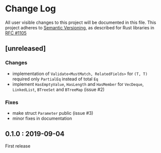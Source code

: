 # Change Log

All user visible changes to this project will be documented in this file.
This project adheres to [Semantic Versioning](http://semver.org/), as described
for Rust libraries in [RFC #1105](https://github.com/rust-lang/rfcs/blob/master/text/1105-api-evolution.md)

## [unreleased]

### Changes

* implementation of `Validate<MustMatch, RelatedFields>` for `(T, T)` required only `PartialEq`
  instead of total `Eq`
* implement `HasEmptyValue`, `HasLength` and `HasMember` for `VecDeque`, `LinkedList`, `BTreeSet`
  and `BTreeMap` (issue #2)

### Fixes

* make struct `Parameter` public (issue #3)
* minor fixes in documentation

## 0.1.0 : 2019-09-04

First release

